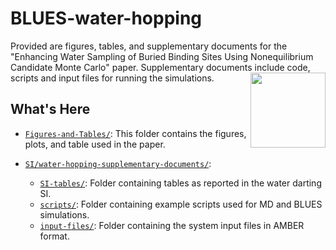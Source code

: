 # BLUES-water-hopping

Provided are figures, tables, and supplementary documents for the "Enhancing Water Sampling of Buried Binding Sites Using Nonequilibrium Candidate Monte Carlo" paper. Supplementary documents include code, scripts and input files for running the simulations. <a href="url"><img src="https://github.com/MobleyLab/blues-water-hopping-paper/blob/master/Figures-and-Tables/water-scaled-arrow.jpeg" align="right" height="120" width="120" ></a>

## What's Here

- [`Figures-and-Tables/`](Figures-and-Tables): This folder contains the figures, plots, and table used in the paper.

- [`SI/water-hopping-supplementary-documents/`](SI/water-hopping-supplementary-documents):
  - [`SI-tables/`](SI/water-hopping-supplementary-documents/SI-tables): Folder containing tables as reported in the water darting SI.
  - [`scripts/`](SI/water-hopping-supplementary-documents/scripts): Folder containing example scripts used for MD and BLUES simulations.
  - [`input-files/`](SI/water-hopping-supplementary-documents/input-files): Folder containing the system input files in AMBER format.
